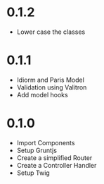 # 0.1.2
- Lower case the classes

# 0.1.1
- Idiorm and Paris Model
- Validation using Valitron
- Add model hooks

# 0.1.0
- Import Components
- Setup Gruntjs
- Create a simplified Router
- Create a Controller Handler
- Setup Twig